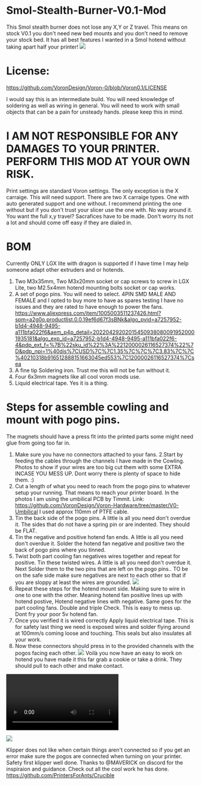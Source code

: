 # Smol-Stealth-Burner-V0.1-Mod
This Smol stealth burner does not lose any X,Y or Z travel. This means on stock V0.1 you don't need new bed mounts and you don't need to remove your stock bed. It has all best features I wanted in a Smol hotend without taking apart half your printer!
![](./Images/SSB.png)

# License:
https://github.com/VoronDesign/Voron-0/blob/Voron0.1/LICENSE

I would say this is an intermediate build. You will need knowledge of soldering as well as wiring in general. You will need to work with small objects that can be a pain for unsteady hands. please keep this in mind.

# I AM NOT RESPONSIBLE FOR ANY DAMAGES TO YOUR PRINTER. PERFORM THIS MOD AT YOUR OWN RISK.

Print settings are standard Voron settings. The only exception is the X carraige. This will need support. There are two X carraige types. One with auto generated support and one without. I recommend printing the one without but if you don't trust your slicer use the one with. No way around it. You want the full x,y travel? Sacrafices have to be made. Don't worry its not a lot and should come off easy if they are dialed in.

# BOM
Currently ONLY LGX lite with dragon is supported if I have time I may help someone adapt other extruders and or hotends.

1. Two M3x35mm, Two M3x20mm socket or cap screws to screw in LGX Lite, two M2.5x4mm hotend mounting bolts socket or cap works.
2. A set of pogo pins. You will need to select. 4PIN SMD MALE AND FEMALE and I opted to buy more to have as spares testing I have no issues and they are rated to have enough to power the fans. https://www.aliexpress.com/item/1005003511237426.html?spm=a2g0o.productlist.0.0.19ef6d67f3sBNk&algo_pvid=a7257952-b1d4-4948-9495-a111bfa022f6&aem_p4p_detail=202204292020154509380800919520001935181&algo_exp_id=a7257952-b1d4-4948-9495-a111bfa022f6-4&pdp_ext_f=%7B%22sku_id%22%3A%2212000026116527374%22%7D&pdp_npi=1%40dis%7CUSD%7C%7C1.35%7C%7C%7C3.83%7C%7C%40210318b916512888151663045ed553%7C12000026116527374%7Csea
3. A fine tip Soldering iron. Trust me this will not be fun without it.
4. Four 6x3mm magnets like all cool voron mods use.
5. Liquid electrical tape. Yes it is a thing.

# Steps for assemble cowling and mount with pogo pins.
  The magnets should have a press fit into the printed parts some might need glue from going too far in.
1. Make sure you have no connectors attached to your fans.
2.Start by feeding the cables through the channels I have made in the Cowling. Photos to show if your wires are too big cut them with some EXTRA INCASE YOU MESS UP. Dont worry there is plenty of space to hide them. :)
3. Cut a length of what you need to reach from the pogo pins to whatever setup your running. That means to reach your printer board. In the photos I am using the umbilical PCB by Timmit. Link: https://github.com/VoronDesign/Voron-Hardware/tree/master/V0-Umbilical I used approx 110mm of PTFE cable.
4. Tin the back side of the pogo pins. A little is all you need don't overdue it. The sides that do not have a spring pin or are indented. They should be FLAT.
5. Tin the negative and positive hotend fan ends. A little is all you need don't overdue it. Solder the hotend fan negative and positive two the back of pogo pins where you tinned. 
6. Twist both part cooling fan negatives wires together and repeat for positive. Tin these twisted wires. A little is all you need don't overdue it. Next Solder them to the two pins that are left on the pogo pins.. TO be on the safe side make sure negatives are next to each other so that if you are sloppy at least the wires are grounded.
![](./Images/Assembly_2.jpg)
8. Repeat these steps for the hotend mount side. Making sure to wire in one to one with the other. Meaning hotend fan positive lines up with hotend postive, Hotend negative lines with negative. Same goes for the part cooling fans. Double and triple Check. This is easy to mess up. Dont fry your poor 5v hotend fan.
9. Once you verified it is wired correctly Apply liquid electrical tape. This is for safety last thing we need is exposed wires and solder flying around at 100mm/s coming loose and touching. This seals but also insulates all your work.
10. Now these connectors should press in to the provided channels with the pogos facing each other.
![](./Images/Assembly_1.jpg)
Voilà you now have an easy to work on hotend you have made it this far grab a cookie or take a drink.
They should pull to each other and make contact.


![](./Images/POGO_Pins_video.mov)

![](./Images/installed.jpg)

Klipper does not like when certain things aren't connected so if you get an error make sure the pogos are connected when turning on your printer. Safety first klipper well done.
Thanks to @MAVERICK on discord for the inspiraion and guidance. Check out all the cool work he has done. https://github.com/PrintersForAnts/Crucible
